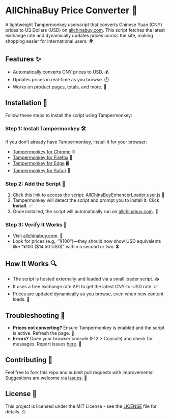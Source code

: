 # AllChinaBuy Price Converter 💸

A lightweight Tampermonkey userscript that converts Chinese Yuan (CNY) prices to US Dollars (USD) on [allchinabuy.com](https://www.allchinabuy.com/). This script fetches the latest exchange rate and dynamically updates prices across the site, making shopping easier for international users. 🌍

## Features ✨
- Automatically converts CNY prices to USD. 💰
- Updates prices in real-time as you browse. ⏱️
- Works on product pages, totals, and more. 🛒

## Installation 🚀

Follow these steps to install the script using Tampermonkey:

### Step 1: Install Tampermonkey 🛠️
If you don’t already have Tampermonkey, install it for your browser:
- [Tampermonkey for Chrome](https://chrome.google.com/webstore/detail/tampermonkey/dhdgffkkebhmkfjojejmpbldmpobfkfo) 🌐
- [Tampermonkey for Firefox](https://addons.mozilla.org/en-US/firefox/addon/tampermonkey/) 🦊
- [Tampermonkey for Edge](https://microsoftedge.microsoft.com/addons/detail/tampermonkey/iikmleipfamncoeapigifbpdjkcldcnb) 🖥️
- [Tampermonkey for Safari](https://apps.apple.com/us/app/tampermonkey/id1482490089) 🍎

### Step 2: Add the Script 📜
1. Click this link to access the script: [AllChinaBuyEnhancerLoader.user.js](https://raw.githubusercontent.com/j7ps/AllChinaBuy-Enhancer/main/AllChinaBuyEnhancerLoader.user.js) 🔗
2. Tampermonkey will detect the script and prompt you to install it. Click **Install**. ✅
3. Once installed, the script will automatically run on [allchinabuy.com](https://www.allchinabuy.com/). 🎉

### Step 3: Verify It Works 👀
- Visit [allchinabuy.com](https://www.allchinabuy.com/). 🏪
- Look for prices (e.g., "¥100")—they should now show USD equivalents like "¥100 ($14.50 USD)" within a second or two. 💲

## How It Works 🔍
- The script is hosted externally and loaded via a small loader script. 📥
- It uses a free exchange rate API to get the latest CNY-to-USD rate. 📈
- Prices are updated dynamically as you browse, even when new content loads. 🔄

## Troubleshooting 🐛
- **Prices not converting?** Ensure Tampermonkey is enabled and the script is active. Refresh the page. 🔄
- **Errors?** Open your browser console (F12 > Console) and check for messages. Report issues [here](https://github.com/j7ps/AllChinaBuy-Enhancer/issues). 🚨

## Contributing 🤝
Feel free to fork this repo and submit pull requests with improvements! Suggestions are welcome via [issues](https://github.com/j7ps/AllChinaBuy-Enhancer/issues). 🌟

## License 📝
This project is licensed under the MIT License - see the [LICENSE](LICENSE) file for details. ⚖️
